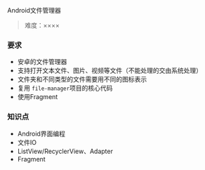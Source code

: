 Android文件管理器

> 难度：××××

### 要求

* 安卓的文件管理器
* 支持打开文本文件、图片、视频等文件（不能处理的交由系统处理）
* 文件夹和不同类型的文件需要用不同的图标表示
* 复用 `file-manager`项目的核心代码
* 使用Fragment

### 知识点

* Android界面编程
* 文件IO
* ListView/RecyclerView、Adapter
* Fragment